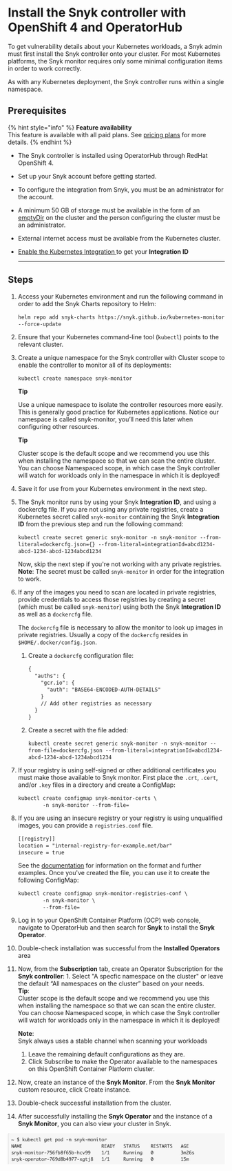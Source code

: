# Install the Snyk controller with OpenShift 4 and OperatorHub

To get vulnerability details about your Kubernetes workloads, a Snyk admin must first install the Snyk controller onto your cluster. For most Kubernetes platforms, the Snyk monitor requires only some minimal configuration items in order to work correctly.

As with any Kubernetes deployment, the Snyk controller runs within a single namespace.

## Prerequisites

{% hint style="info" %}
**Feature availability**\
This feature is available with all paid plans. See [pricing plans](https://snyk.io/plans/) for more details.
{% endhint %}

* The Snyk controller is installed using OperatorHub through RedHat OpenShift 4.
* Set up your Snyk account before getting started.
* To configure the integration from Snyk, you must be an administrator for the account.
* A minimum 50 GB of storage must be available in the form of an [emptyDir](https://kubernetes.io/docs/concepts/storage/volumes/#emptydir) on the cluster and the person configuring the cluster must be an administrator.
* External internet access must be available from the Kubernetes cluster.
*   [Enable the Kubernetes Integration ](../kubernetes-integration-overview/viewing-your-kubernetes-integration-settings.md)to get your **Integration ID**

    ****

## Steps

1.  Access your Kubernetes environment and run the following command in order to add the Snyk Charts repository to Helm:

    ```
    helm repo add snyk-charts https://snyk.github.io/kubernetes-monitor --force-update
    ```
2. Ensure that your Kubernetes command-line tool (`kubectl`) points to the relevant cluster.
3.  Create a unique namespace for the Snyk controller with Cluster scope to enable the controller to monitor all of its deployments:

    ```
    kubectl create namespace snyk-monitor
    ```

    **Tip**

    Use a unique namespace to isolate the controller resources more easily. This is generally good practice for Kubernetes applications. Notice our namespace is called snyk-monitor, you’ll need this later when configuring other resources.

    **Tip**

    Cluster scope is the default scope and we recommend you use this when installing the namespace so that we can scan the entire cluster. You can choose Namespaced scope, in which case the Snyk controller will watch for workloads only in the namespace in which it is deployed!
4. Save it for use from your Kubernetes environment in the next step.
5.  The Snyk monitor runs by using your Snyk **Integration ID**, and using a dockercfg file. If you are not using any private registries, create a Kubernetes secret called `snyk-monitor` containing the Snyk **Integration ID** from the previous step and run the following command:

    ```
    kubectl create secret generic snyk-monitor -n snyk-monitor --from-literal=dockercfg.json={} --from-literal=integrationId=abcd1234-abcd-1234-abcd-1234abcd1234
    ```

    Now, skip the next step if you're not working with any private registries.\
    **Note**: The secret must be called `snyk-monitor` in order for the integration to work.
6.  If any of the images you need to scan are located in private registries, provide credentials to access those registries by creating a secret (which must be called `snyk-monitor`) using both the Snyk **Integration ID** as well as a `dockercfg` file.

    The `dockercfg` file is necessary to allow the monitor to look up images in private registries. Usually a copy of the `dockercfg` resides in `$HOME/.docker/config.json`.

    1.  Create a `dockercfg` configuration file:

        ```
        {
          "auths": {
            "gcr.io": {
              "auth": "BASE64-ENCODED-AUTH-DETAILS"
            }
            // Add other registries as necessary
          }
        }
        ```
    2.  Create a secret with the file added:

        ```
        kubectl create secret generic snyk-monitor -n snyk-monitor --from-file=dockercfg.json --from-literal=integrationId=abcd1234-abcd-1234-abcd-1234abcd1234
        ```
7.  If your registry is using self-signed or other additional certificates you must make those available to Snyk monitor. First place the `.crt`, `.cert`, and/or `.key` files in a directory and create a ConfigMap:

    ```
    kubectl create configmap snyk-monitor-certs \
            -n snyk-monitor --from-file=
    ```
8.  If you are using an insecure registry or your registry is using unqualified images, you can provide a `registries.conf` file.

    ```
    [[registry]]
    location = "internal-registry-for-example.net/bar"
    insecure = true
    ```

    See the [documentation](https://github.com/containers/image/blob/master/docs/containers-registries.conf.5.md) for information on the format and further examples. Once you've created the file, you can use it to create the following ConfigMap:

    ```
    kubectl create configmap snyk-monitor-registries-conf \
            -n snyk-monitor \
            --from-file=
    ```
9. Log in to your OpenShift Container Platform (OCP) web console, navigate to OperatorHub and then search for **Snyk** to install the **Snyk Operator**.
10. Double-check installation was successful from the **Installed Operators** area
11. Now, from the **Subscription** tab, create an Operator Subscription for the **Snyk controller**: 1. Select "A specfic namespace on the cluster" or leave the default “All namespaces on the cluster” based on your needs.\
    **Tip**:\
    Cluster scope is the default scope and we recommend you use this when installing the namespace so that we can scan the entire cluster. You can choose Namespaced scope, in which case the Snyk controller will watch for workloads only in the namespace in which it is deployed!

    **Note**:\
    Snyk always uses a stable channel when scanning your workloads

    1. Leave the remaining default configurations as they are.
    2. Click Subscribe to make the Operator available to the namespaces on this OpenShift Container Platform cluster.
12. Now, create an instance of the **Snyk Monitor**. From the **Snyk Monitor** custom resource, click Create instance.
13. Double-check successful installation from the cluster.
14. After successfully installing the **Snyk Operator** and the instance of a **Snyk Monitor**, you can also view your cluster in Snyk.

![Example of successful installation from the cluster.](<../../../../.gitbook/assets/image (40).png>)
